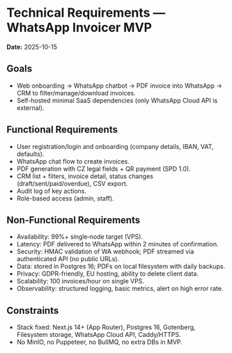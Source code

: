 # Technical Requirements — WhatsApp Invoicer MVP
**Date:** 2025-10-15

## Goals
- Web onboarding → WhatsApp chatbot → PDF invoice into WhatsApp → CRM to filter/manage/download invoices.
- Self-hosted minimal SaaS dependencies (only WhatsApp Cloud API is external).

## Functional Requirements
- User registration/login and onboarding (company details, IBAN, VAT, defaults).
- WhatsApp chat flow to create invoices.
- PDF generation with CZ legal fields + QR payment (SPD 1.0).
- CRM list + filters, invoice detail, status changes (draft/sent/paid/overdue), CSV export.
- Audit log of key actions.
- Role-based access (admin, staff).

## Non‑Functional Requirements
- Availability: 99%+ single‑node target (VPS).
- Latency: PDF delivered to WhatsApp within 2 minutes of confirmation.
- Security: HMAC validation of WA webhook; PDF streamed via authenticated API (no public URLs).
- Data: stored in Postgres 16; PDFs on local filesystem with daily backups.
- Privacy: GDPR-friendly, EU hosting, ability to delete client data.
- Scalability: 100 invoices/hour on single VPS.
- Observability: structured logging, basic metrics, alert on high error rate.

## Constraints
- Stack fixed: Next.js 14+ (App Router), Postgres 16, Gotenberg, Filesystem storage, WhatsApp Cloud API, Caddy/HTTPS.
- No MinIO, no Puppeteer, no BullMQ, no extra DBs in MVP.
